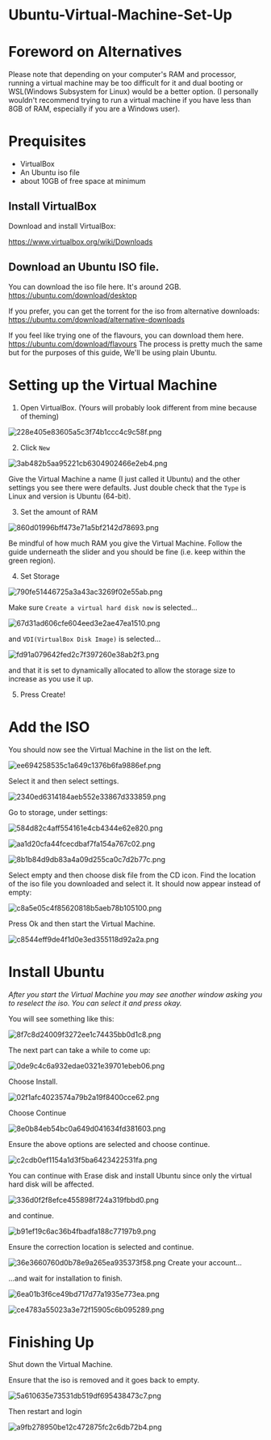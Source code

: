 # Ubuntu-Virtual-Machine-Set-Up
# Foreword on Alternatives

Please note that depending on your computer's RAM and processor, running a virtual machine may be too difficult for it and dual booting or WSL(Windows Subsystem for Linux) would be a better option. (I personally wouldn't recommend trying to run a virtual machine if you have less than 8GB of RAM, especially if you are a Windows user).

# Prequisites

- VirtualBox
- An Ubuntu iso file
- about 10GB of free space at minimum



## Install VirtualBox

Download and install VirtualBox:

https://www.virtualbox.org/wiki/Downloads

## Download an Ubuntu ISO file.

You can download the iso file here. It's around 2GB.
https://ubuntu.com/download/desktop

If you prefer, you can get the torrent for the iso from alternative downloads:
https://ubuntu.com/download/alternative-downloads

If you feel like trying one of the flavours, you can download them here.
https://ubuntu.com/download/flavours
The process is pretty much the same but for the purposes of this guide, We'll be using plain Ubuntu.

# Setting up the Virtual Machine

1. Open VirtualBox. (Yours will probably look different from mine because of theming)

![228e405e83605a5c3f74b1ccc4c9c58f.png](./_resources/91703358587d435d958bf23d83d5daae.png)

2. Click `New`

![3ab482b5aa95221cb6304902466e2eb4.png](./_resources/89b7e77962c74d4d83a452e85e77a671.png)

Give the Virtual Machine a name (I just called it Ubuntu) and the other settings you see there were defaults. Just double check that the `Type` is Linux and version is Ubuntu (64-bit).

3. Set the amount of RAM

![860d01996bff473e71a5bf2142d78693.png](./_resources/302e6774c7c2484284fa15c1894395dc.png)

Be mindful of how much RAM you give the Virtual Machine. Follow the guide underneath the slider and you should be fine (i.e. keep within the green region).

4. Set Storage

![790fe51446725a3a43ac3269f02e55ab.png](./_resources/08917a82b45d46cb98f6dadf80182a79.png)

Make sure `Create a virtual hard disk now` is selected...

![67d31ad606cfe604eed3e2ae47ea1510.png](./_resources/39c1cf74bce94859b7c0781cbe5f0a0f.png)

and `VDI(VirtualBox Disk Image)` is selected...

![fd91a079642fed2c7f397260e38ab2f3.png](./_resources/4d96e4ea89c742fcb2459507dc93daff.png)

and that it is set to dynamically allocated to allow the storage size to increase as you use it up.

5. Press Create!

# Add the ISO

You should now see the Virtual Machine in the list on the left.

![ee694258535c1a649c1376b6fa9886ef.png](./_resources/405a06a019d54bbeae7467e216178cf9.png)

Select it and then select settings.

![2340ed6314184aeb552e33867d333859.png](./_resources/b655edca0dcd411f8c48e410c6e535fb.png)

Go to storage, under settings:

![584d82c4aff554161e4cb4344e62e820.png](./_resources/4bbb403c3bc04ca385058fc82d7810e8.png)

![aa1d20cfa44fcecdbaf7fa154a767c02.png](./_resources/0ffbc504e80f4f87b96cb8e2b04021cf.png)

![8b1b84d9db83a4a09d255ca0c7d2b77c.png](./_resources/efc5fb50e60c419bac9aa7ad5fa660c7.png)

Select empty and then choose disk file from the CD icon. Find the location of the iso file you downloaded and select it. It should now appear instead of empty:

![c8a5e05c4f85620818b5aeb78b105100.png](./_resources/1596dc6fce1e4b27a136af8467a529d0.png)

Press Ok and then start the Virtual Machine.

![c8544eff9de4f1d0e3ed355118d92a2a.png](./_resources/e488551e21714d6fb12b520a7446cc51.png)

# Install Ubuntu

_After you start the Virtual Machine you may see another window asking you to reselect the iso. You can select it and press okay._

You will see something like this:

![8f7c8d24009f3272ee1c74435bb0d1c8.png](./_resources/45ed9f53bbc9442384742138eecaea28.png)

The next part can take a while to come up:

![0de9c4c6a932edae0321e39701ebeb06.png](./_resources/1f1f99d2042648f5b854dccc5e52ac5d.png)

Choose Install.

![02f1afc4023574a79b2a19f8400cce62.png](./_resources/6480b713b5014e339d2cc415e03c4d73.png)

Choose Continue

![8e0b84eb54bc0a649d041634fd381603.png](./_resources/0bb275c26d3c47cb950bcb6535434cf3.png)

Ensure the above options are selected and choose continue.

![c2cdb0ef1154a1d3f5ba6423422531fa.png](./_resources/b0779ab04fcc4877bc672d83a021ca5c.png)

You can continue with Erase disk and install Ubuntu since only the virtual hard disk will be affected.

![336d0f2f8efce455898f724a319fbbd0.png](./_resources/4d178fd45c2244f8816a7e8939cc197f.png)

and continue.

![b91ef19c6ac36b4fbadfa188c77197b9.png](./_resources/2294f42f40e34e6990f5f5ca7aaa38aa.png)

Ensure the correction location is selected and continue.

![36e3660760d0b78e9a265ea935373f58.png](./_resources/6b6a338453ae4e97a07d716fd68e3480.png)
Create your account...

...and wait for installation to finish. 

![6ea01b3f6ce49bd717d77a1935e773ea.png](./_resources/6f1fc50f243249aba90bc37ce53114b0.png)


![ce4783a55023a3e72f15905c6b095289.png](./_resources/c179ed204daa429ba6fe6d660e84babb.png)

# Finishing Up

Shut down the Virtual Machine.

Ensure that the iso is removed and it goes back to empty.

![5a610635e73531db519df695438473c7.png](./_resources/44839362a62247a3b4d098fb4a956fd9.png)

Then restart and login 

 ![a9fb278950be12c472875fc2c6db72b4.png](./_resources/2cfa2f5a2aca406482624f25c0380fc7.png)
